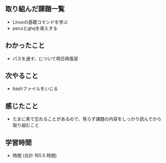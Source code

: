 ## 取り組んだ課題一覧
- Linuxの基礎コマンドを学ぶ
- pecoとghqを導入する
## わかったこと
- パスを通す、について明日再復習
## 次やること
- bashファイルをいじる
## 感じたこと
- たまに素で忘れることがあるので、焦らず課題の内容をしっかり読んでから取り組むこと
## 学習時間
- 時間 (合計 165.5 時間)
